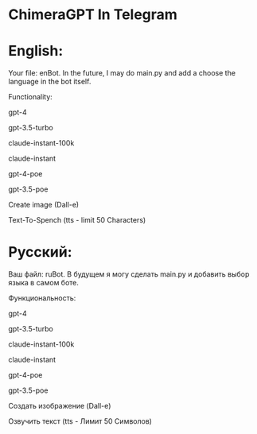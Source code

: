 # ChimeraGPT In Telegram

# English:
Your file: enBot.
In the future, I may do main.py and add a choose the language in the bot itself.

Functionality:

gpt-4

gpt-3.5-turbo

claude-instant-100k

claude-instant

gpt-4-poe

gpt-3.5-poe

Create image (Dall-e)

Text-To-Spench (tts - limit 50 Characters)


# Русский:
Ваш файл: ruBot.
В будущем я могу сделать main.py и добавить выбор языка в самом боте.

Функциональность: 

gpt-4

gpt-3.5-turbo

claude-instant-100k

claude-instant

gpt-4-poe

gpt-3.5-poe

Создать изображение (Dall-e)

Озвучить текст (tts - Лимит 50 Символов)
